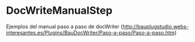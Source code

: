 # DocWriteManualStep
Ejemplos del manual paso a paso de docWriter (http://bauplugstudio.webs-interesantes.es/Plugins/BauDocWriter/Paso-a-paso/Paso-a-paso.htm)

